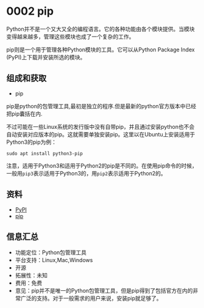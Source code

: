 # 0002 pip

Python并不是一个又大又全的编程语言。它的各种功能由各个模块提供。当模块变得越来越多，管理这些模块也成了一个复杂的工作。

pip则是一个用于管理各种Python模块的工具。它可以从Python Package Index (PyPI)上下载并安装所选的模块。

## 组成和获取

* pip

pip是python的包管理工具,最初是独立的程序.但是最新的python官方版本中已经把pip囊括在内.

不过可能在一些Linux系统的发行版中没有自带pip，并且通过安装python也不会自动安装对应版本的pip。这就需要单独安装pip。这里以在Ubuntu上安装适用于Python3的pip为例：

```shell
sudo apt install python3-pip
```

注意，适用于Python3和适用于Python2的pip是不同的。在使用pip命令的时候，一般用`pip3`表示适用于Python3的，用`pip2`表示适用于Python2的。

## 资料

* [PyPI](https://pypi.org/)
* [pip](https://pypi.org/project/pip/)

## 信息汇总

* 功能定位：Python包管理工具
* 平台支持：Linux,Mac,Windows
* 开源
* 拓展性：未知
* 费用：免费
* 意见：pip并不是唯一的Python包管理工具，但是pip得到了包括官方在内的非常广泛的支持。对于一般需求的用户来说，安装pip就足够了。